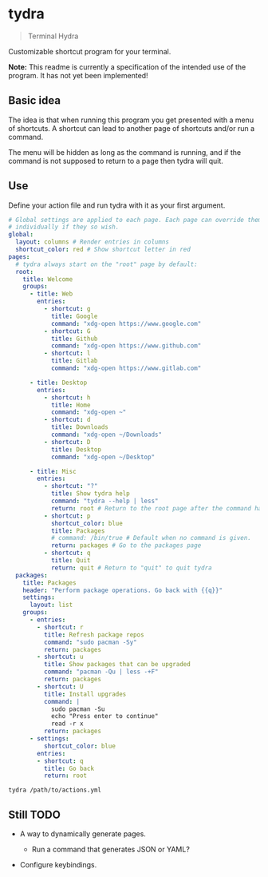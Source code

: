 # tydra

> Terminal Hydra

Customizable shortcut program for your terminal.

**Note:** This readme is currently a specification of the intended use of the
program. It has not yet been implemented!

## Basic idea

The idea is that when running this program you get presented with a menu of
shortcuts. A shortcut can lead to another page of shortcuts and/or run a
command.

The menu will be hidden as long as the command is running, and if the command
is not supposed to return to a page then tydra will quit.

## Use

Define your action file and run tydra with it as your first argument.

```yaml
# Global settings are applied to each page. Each page can override them
# individually if they so wish.
global:
  layout: columns # Render entries in columns
  shortcut_color: red # Show shortcut letter in red
pages:
  # tydra always start on the "root" page by default:
  root:
    title: Welcome
    groups:
      - title: Web
        entries:
          - shortcut: g
            title: Google
            command: "xdg-open https://www.google.com"
          - shortcut: G
            title: Github
            command: "xdg-open https://www.github.com"
          - shortcut: l
            title: Gitlab
            command: "xdg-open https://www.gitlab.com"

      - title: Desktop
        entries:
          - shortcut: h
            title: Home
            command: "xdg-open ~"
          - shortcut: d
            title: Downloads
            command: "xdg-open ~/Downloads"
          - shortcut: D
            title: Desktop
            command: "xdg-open ~/Desktop"

      - title: Misc
        entries:
          - shortcut: "?"
            title: Show tydra help
            command: "tydra --help | less"
            return: root # Return to the root page after the command has finished.
          - shortcut: p
            shortcut_color: blue
            title: Packages
            # command: /bin/true # Default when no command is given.
            return: packages # Go to the packages page
          - shortcut: q
            title: Quit
            return: quit # Return to "quit" to quit tydra
  packages:
    title: Packages
    header: "Perform package operations. Go back with {{q}}"
    settings:
      layout: list
    groups:
      - entries:
        - shortcut: r
          title: Refresh package repos
          command: "sudo pacman -Sy"
          return: packages
        - shortcut: u
          title: Show packages that can be upgraded
          command: "pacman -Qu | less -+F"
          return: packages
        - shortcut: U
          title: Install upgrades
          command: |
            sudo pacman -Su
            echo "Press enter to continue"
            read -r x
          return: packages
      - settings:
          shortcut_color: blue
        entries:
        - shortcut: q
          title: Go back
          return: root
```

```
tydra /path/to/actions.yml
```

## Still TODO

- A way to dynamically generate pages.
  - Run a command that generates JSON or YAML?

- Configure keybindings.
